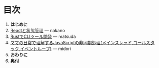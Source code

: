 # 目次

1. **はじめに**
2. [Reactと状態管理](#01-nakano)  —  nakano
3. [RustでCLIツール開発](#02-matsuda)  —  matsuda
4. [ママの日常で理解するJavaScriptの非同期処理(メインスレッド,コールスタック,イベントループ)](#37-midori)  —  midori
5. **おわりに**
6. **奥付**

